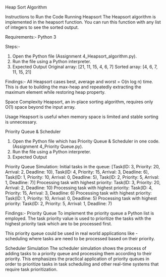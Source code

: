 Heap Sort Algorithm

Instructions to Run the Code
Running Heapsort
The Heapsort algorithm is implemented in the heapsort function. 
You can run this function with any list of integers to see the sorted output.

Requirements:-
Python 3

Steps:-
1. Open the Python file (Assignment 4_Heapsort_algorithm.py).
2. Run the file using a Python interpreter.
3. Expected Output 
Original array: [21, 11, 15, 4, 6, 7]
Sorted array: [4, 6, 7, 11, 15, 21]


Findings:-
All Heapsort cases best, average and worst = O(n log n) time. This is due to building the max-heap and repeatedly extracting the maximum element while restoring heap property.

Space Complexity
Heapsort, an in-place sorting algorithm, requires only O(1) space beyond the input array.

Usage
Heapsort is useful when memory space is limited and stable sorting is unnecessary.



Priority Queue & Scheduler

1. Open the Python file which has Priority Queue & Scheduler in one code. (Assignment 4_Priority Queue.py).
2. Run the file using a Python interpreter.
3. Expected Output

Priority Queue Simulation:
Initial tasks in the queue: [Task(ID: 3, Priority: 20, Arrival: 2, Deadline: 10), Task(ID: 4, Priority: 15, Arrival: 3, Deadline: 6), Task(ID: 1, Priority: 10, Arrival: 0, Deadline: 5), Task(ID: 2, Priority: 5, Arrival: 1, Deadline: 7)]
Processing task with highest priority: Task(ID: 3, Priority: 20, Arrival: 2, Deadline: 10)
Processing task with highest priority: Task(ID: 4, Priority: 15, Arrival: 3, Deadline: 6)
Processing task with highest priority: Task(ID: 1, Priority: 10, Arrival: 0, Deadline: 5)
Processing task with highest priority: Task(ID: 2, Priority: 5, Arrival: 1, Deadline: 7)

Findings:-
Priority Queue
To implement the priority queue a Python list is employed. The task priority value is used to prioritize the tasks with the highest priority task which are to be processed first.

This priority queue could be used in real world applications like - scheduling where tasks are need to be processed based on their priority.

Scheduler Simulation
The scheduler simulation shows the process of adding tasks to a priority queue and processing them according to their priority. This emphasizes the practical application of priority queues in order to prioritize tasks in task scheduling and other real-time systems that require task prioritization.
